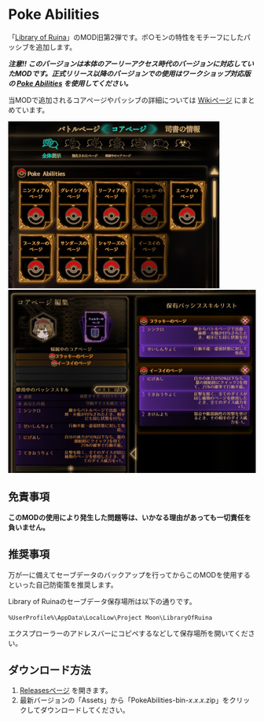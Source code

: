 # Poke Abilities

「[Library of Ruina](https://store.steampowered.com/app/1256670/Library_Of_Ruina/)」のMOD旧第2弾です。ポ○モンの特性をモチーフにしたパッシブを追加します。

***注意!! このバージョンは本体のアーリーアクセス時代のバージョンに対応していたMODです。正式リリース以降のバージョンでの使用はワークショップ対応版の [Poke Abilities](https://github.com/TanaUmbreon/RuinaPokeAbilities) を使用してください。***

当MODで追加されるコアページやパッシブの詳細については [Wikiページ](https://github.com/TanaUmbreon/PokeAbilities/wiki) にまとめています。

<img src="https://raw.githubusercontent.com/TanaUmbreon/PokeAbilities/images/image1-r3.jpg" alt="画面サンプル1" width="430px">

<img src="https://raw.githubusercontent.com/TanaUmbreon/PokeAbilities/images/image2-r3.jpg" alt="画面サンプル2" width="540px">

## 免責事項

**このMODの使用により発生した問題等は、いかなる理由があっても一切責任を負いません。**

## 推奨事項

万が一に備えてセーブデータのバックアップを行ってからこのMODを使用するといった自己防衛策を推奨します。

Library of Ruinaのセーブデータ保存場所は以下の通りです。

`%UserProfile%\AppData\LocalLow\Project Moon\LibraryOfRuina`

エクスプローラーのアドレスバーにコピペするなどして保存場所を開いてください。

## ダウンロード方法

1. [Releasesページ](https://github.com/TanaUmbreon/PokeAbilities/releases) を開きます。
2. 最新バージョンの「Assets」から「PokeAbilities-bin-*x*.*x*.*x*.zip」をクリックしてダウンロードしてください。
